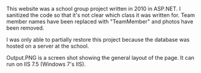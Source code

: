 This website was a school group project written in 2010 in ASP.NET. I sanitized the code so that it's not clear which class it was written for. Team member names have been replaced with "TeamMember" and photos have been removed.  

I was only able to partially restore this project because the database was hosted on a server at the school.  

Output.PNG is a screen shot showing the general layout of the page. It can run on IIS 7.5 (Windows 7's IIS).
